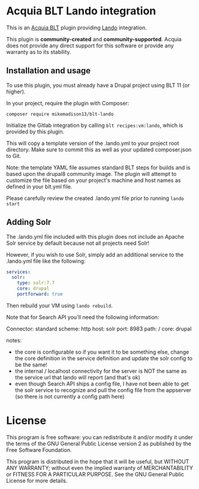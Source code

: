 Acquia BLT Lando integration
====

This is an [Acquia BLT](https://github.com/acquia/blt) plugin providing [Lando](https://lando.dev/) integration.

This plugin is **community-created** and **community-supported**. Acquia does not provide any direct support for this software or provide any warranty as to its stability.

## Installation and usage

To use this plugin, you must already have a Drupal project using BLT 11 (or higher).

In your project, require the plugin with Composer:

`composer require mikemadison13/blt-lando`

Initialize the Gitlab integration by calling `blt recipes:vm:lando`, which is provided by this plugin.

This will copy a template version of the .lando.yml to your project root directory. Make sure to commit this as well as your updated composer.json to Git.

Note: the template YAML file assumes standard BLT steps for builds and is based upon the drupal8 community image. The plugin will attempt to customize the file based on your project's machine and host names as defined in your blt.yml file.

Please carefully review the created .lando.yml file prior to running `lando start`

## Adding Solr

The .lando.yml file included with this plugin does not include an Apache Solr service by default because not all projects need Solr!

However, if you wish to use Solr, simply add an additional service to the .lando.yml file like the following:

```yaml
services:
  solr:
    type: solr:7.7
    core: drupal
    portforward: true
```

Then rebuild your VM using `lando rebuild`.

Note that for Search API you'll need the following information:

Connector: standard
scheme: http
host: solr
port: 8983
path: /
core: drupal 

notes: 
* the core is configurable so if you want it to be something else, change the core definition in the service definition and update the solr config to be the same!
* the internal / localhost connectivity for the server is NOT the same as the service url that lando will report (and that's ok)
* even though Search API ships a config file, I have not been able to get the solr service to recognize and pull the config file from the appserver (so there is not currently a config path here)

# License

This program is free software: you can redistribute it and/or modify it under the terms of the GNU General Public License version 2 as published by the Free Software Foundation.

This program is distributed in the hope that it will be useful, but WITHOUT ANY WARRANTY; without even the implied warranty of MERCHANTABILITY or FITNESS FOR A PARTICULAR PURPOSE.  See the GNU General Public License for more details.
